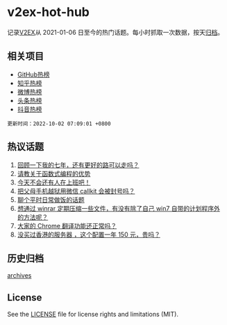 # v2ex-hot-hub

 记录[V2EX](https://www.v2ex.com/)从 2021-01-06 日至今的热门话题。每小时抓取一次数据，按天[归档](archives)。
 
 ## 相关项目

- [GitHub热榜](https://github.com/snaildev/github-hot-hub)
- [知乎热榜](https://github.com/snaildev/zhihu-hot-hub)
- [微博热榜](https://github.com/snaildev/weibo-hot-hub)
- [头条热榜](https://github.com/snaildev/toutiao-hot-hub)
- [抖音热榜](https://github.com/snaildev/douyin-hot-hub)


 `更新时间：2022-10-02 07:09:01 +0800`

## 热议话题

1. [回顾一下我的七年，还有更好的路可以走吗？](https://www.v2ex.com/t/884228)
1. [请教关于函数式编程的优势](https://www.v2ex.com/t/884185)
1. [今天不会还有人在上班吧！](https://www.v2ex.com/t/884171)
1. [把父母手机越狱用微信 callkit 会被封号吗？](https://www.v2ex.com/t/884262)
1. [聊个平时日常做饭的话题](https://www.v2ex.com/t/884155)
1. [想通过 winrar 定期压缩一些文件，有没有除了自己 win7 自带的计划程序外的方法呢？](https://www.v2ex.com/t/884166)
1. [大家的 Chrome 翻译功能还正常吗？](https://www.v2ex.com/t/884186)
1. [没买过香港的服务器 ，这个配置一年 150 元，贵吗？](https://www.v2ex.com/t/884221)

## 历史归档

[archives](archives)

## License

See the [LICENSE](LICENSE) file for license rights and limitations (MIT).

